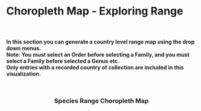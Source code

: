 <b><h1>Choropleth Map - Exploring Range</h1></b>
<br>
<h4>
<p>
In this section you can generate a country level range map using the drop down menus.<br>
Note: You must select an Order before selecting a Family, and you must select a Family before selected a Genus etc. <br>
<b>Only entries with a recorded country of collection are included in this visualization.</b><br></p><br></h4>
<h3><center>Species Range Choropleth Map</h3></center>
